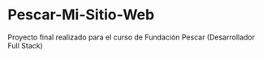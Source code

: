 # Pescar-Mi-Sitio-Web
Proyecto final realizado para el curso de Fundación Pescar (Desarrollador Full Stack)
